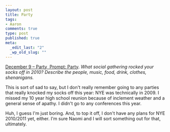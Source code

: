 ```yaml
--- 
layout: post
title: Party
tags: 
- Aaron
comments: true
type: post
published: true
meta: 
  _edit_last: "2"
  _wp_old_slug: ""
---
```

<a href="http://www.reverb10.com/december-9-party/">December 9 – Party  Prompt: Party</a>. <em>What social gathering rocked your socks off in 2010? Describe the people, music, food, drink, clothes, shenanigans.</em>

This is sort of sad to say, but I don't really remember going to any parties that really knocked my socks off this year: NYE was technically in 2009. I missed my 10 year high school reunion because of inclement weather and a general sense of apathy. I didn't go to any conferences this year.

Huh, I guess I'm just boring. And, to top it off, I don't have any plans for NYE 2010/2011 yet, either. I'm sure Naomi and I will sort something out for that, ultimately.
